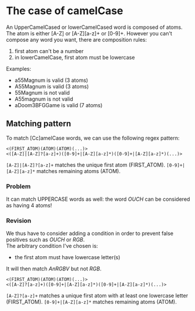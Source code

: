 # The case of camelCase

An UpperCamelCased or lowerCamelCased word is composed of atoms. The atom is either [A-Z] or [A-Z][a-z]+ or [0-9]+.
However you can't compose any word you want, there are composition rules:
1. first atom can't be a number
2. in lowerCamelCase, first atom must be lowercase

Examples:
* a55Magnum is valid (3 atoms)
* A55Magnum is valid (3 atoms)
* 55Magnum is not valid
* A55magnum is not valid
* aDoom3BFGGame is valid (7 atoms)

## Matching pattern

To match [Cc]amelCase words, we can use the following regex pattern:

	<(FIRST_ATOM)(ATOM)(ATOM)(...)>
	<([A-Z]|[A-Z]?[a-z]+)([0-9]+|[A-Z][a-z]*)([0-9]+|[A-Z][a-z]*)(...)>

`[A-Z]|[A-Z]?[a-z]+` matches the unique first atom (FIRST_ATOM).
`[0-9]+|[A-Z][a-z]*` matches remaining atoms (ATOM).

### Problem

It can match UPPERCASE words as well: the word *OUCH* can be considered as having 4 atoms!

### Revision

We thus have to consider adding a condition in order to prevent false positives such as *OUCH* or *RGB*.  
The arbitrary condition I've chosen is:
* the first atom must have lowercase letter(s)

It will then match *AnRGBV* but not *RGB*.

	<(FIRST_ATOM)(ATOM)(ATOM)(...)>
	<([A-Z]?[a-z]+)([0-9]+|[A-Z][a-z]*)([0-9]+|[A-Z][a-z]*)(...)>

`[A-Z]?[a-z]+`       matches a unique first atom with at least one lowercase letter (FIRST_ATOM).
`[0-9]+|[A-Z][a-z]*` matches remaining atoms (ATOM).
